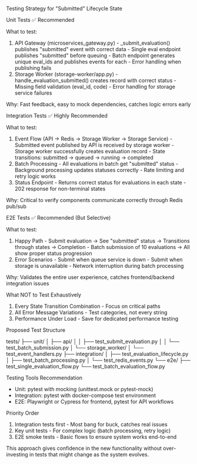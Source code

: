 Testing Strategy for "Submitted" Lifecycle State

  Unit Tests ✅ Recommended

  What to test:
  1. API Gateway (microservices_gateway.py)
    - _submit_evaluation() publishes "submitted" event
   with correct data
    - Single eval endpoint publishes "submitted"
  before queuing
    - Batch endpoint generates unique eval_ids and
  publishes events for each
    - Error handling when publishing fails
  2. Storage Worker (storage-worker/app.py)
    - handle_evaluation_submitted() creates record
  with correct status
    - Missing field validation (eval_id, code)
    - Error handling for storage service failures

  Why: Fast feedback, easy to mock dependencies,
  catches logic errors early

  Integration Tests ✅ Highly Recommended

  What to test:
  1. Event Flow (API → Redis → Storage Worker →
  Storage Service)
    - Submitted event published by API is received by
  storage worker
    - Storage worker successfully creates evaluation
  record
    - State transitions: submitted → queued → running
  → completed
  2. Batch Processing
    - All evaluations in batch get "submitted" status
    - Background processing updates statuses correctly
    - Rate limiting and retry logic works
  3. Status Endpoint
    - Returns correct status for evaluations in each
  state
    - 202 response for non-terminal states

  Why: Critical to verify components communicate
  correctly through Redis pub/sub

  E2E Tests ✅ Recommended (But Selective)

  What to test:
  1. Happy Path
    - Submit evaluation → See "submitted" status →
  Transitions through states → Completion
    - Batch submission of 10 evaluations → All show
  proper status progression
  2. Error Scenarios
    - Submit when queue service is down
    - Submit when storage is unavailable
    - Network interruption during batch processing

  Why: Validates the entire user experience, catches
  frontend/backend integration issues

  What NOT to Test Exhaustively

  1. Every State Transition Combination - Focus on
  critical paths
  2. All Error Message Variations - Test categories,
  not every string
  3. Performance Under Load - Save for dedicated
  performance testing

  Proposed Test Structure

  tests/
  ├── unit/
  │   ├── api/
  │   │   ├── test_submit_evaluation.py
  │   │   └── test_batch_submission.py
  │   └── storage_worker/
  │       └── test_event_handlers.py
  ├── integration/
  │   ├── test_evaluation_lifecycle.py
  │   ├── test_batch_processing.py
  │   └── test_redis_events.py
  └── e2e/
      ├── test_single_evaluation_flow.py
      └── test_batch_evaluation_flow.py

  Testing Tools Recommendation

  - Unit: pytest with mocking (unittest.mock or
  pytest-mock)
  - Integration: pytest with docker-compose test
  environment
  - E2E: Playwright or Cypress for frontend, pytest
  for API workflows

  Priority Order

  1. Integration tests first - Most bang for buck,
  catches real issues
  2. Key unit tests - For complex logic (batch
  processing, retry logic)
  3. E2E smoke tests - Basic flows to ensure system
  works end-to-end

  This approach gives confidence in the new
  functionality without over-investing in tests that
  might change as the system evolves.